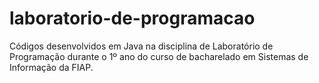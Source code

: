 # laboratorio-de-programacao
Códigos desenvolvidos em Java na disciplina de Laboratório de Programação durante o 1º ano do curso de bacharelado em Sistemas de Informação da FIAP.
